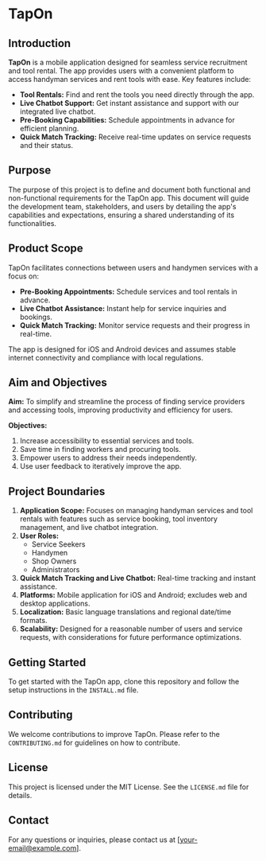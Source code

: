 # TapOn

## Introduction

**TapOn** is a mobile application designed for seamless service recruitment and tool rental. The app provides users with a convenient platform to access handyman services and rent tools with ease. Key features include:

- **Tool Rentals:** Find and rent the tools you need directly through the app.
- **Live Chatbot Support:** Get instant assistance and support with our integrated live chatbot.
- **Pre-Booking Capabilities:** Schedule appointments in advance for efficient planning.
- **Quick Match Tracking:** Receive real-time updates on service requests and their status.

## Purpose

The purpose of this project is to define and document both functional and non-functional requirements for the TapOn app. This document will guide the development team, stakeholders, and users by detailing the app's capabilities and expectations, ensuring a shared understanding of its functionalities.

## Product Scope

TapOn facilitates connections between users and handymen services with a focus on:

- **Pre-Booking Appointments:** Schedule services and tool rentals in advance.
- **Live Chatbot Assistance:** Instant help for service inquiries and bookings.
- **Quick Match Tracking:** Monitor service requests and their progress in real-time.

The app is designed for iOS and Android devices and assumes stable internet connectivity and compliance with local regulations.

## Aim and Objectives

**Aim:** To simplify and streamline the process of finding service providers and accessing tools, improving productivity and efficiency for users.

**Objectives:**
1. Increase accessibility to essential services and tools.
2. Save time in finding workers and procuring tools.
3. Empower users to address their needs independently.
4. Use user feedback to iteratively improve the app.

## Project Boundaries

1. **Application Scope:** Focuses on managing handyman services and tool rentals with features such as service booking, tool inventory management, and live chatbot integration.
2. **User Roles:** 
   - Service Seekers
   - Handymen
   - Shop Owners
   - Administrators
3. **Quick Match Tracking and Live Chatbot:** Real-time tracking and instant assistance.
4. **Platforms:** Mobile application for iOS and Android; excludes web and desktop applications.
5. **Localization:** Basic language translations and regional date/time formats.
6. **Scalability:** Designed for a reasonable number of users and service requests, with considerations for future performance optimizations.

## Getting Started

To get started with the TapOn app, clone this repository and follow the setup instructions in the `INSTALL.md` file.

## Contributing

We welcome contributions to improve TapOn. Please refer to the `CONTRIBUTING.md` for guidelines on how to contribute.

## License

This project is licensed under the MIT License. See the `LICENSE.md` file for details.

## Contact

For any questions or inquiries, please contact us at [your-email@example.com].